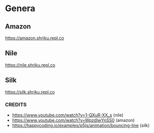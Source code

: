 # Genera

## Amazon
https://amazon.shriku.repl.co

## Nile
https://nile.shriku.repl.co

## Silk
https://silk.shriku.repl.co

### CREDITS
-	https://www.youtube.com/watch?v=1-QXuR-XX_s (nile)
- https://www.youtube.com/watch?v=WpzdIwYnSS0  (amazon)
- https://happycoding.io/examples/p5js/animation/bouncing-line (silk)
